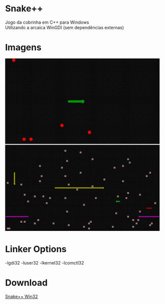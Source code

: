 # Snake++
Jogo da cobrinha em C++ para Windows  
Utilizando a arcaica WinGDI (sem dependências externas)
# Imagens
![img1](imgs/1.png)  
![img2](imgs/2.png)
# Linker Options
-lgdi32 -luser32 -lkernel32 -lcomctl32
# Download
[Snake++ Win32](https://github.com/guimoliveira/snake_plus_plus/raw/master/bin/Release/Snake%2B%2B.exe)
